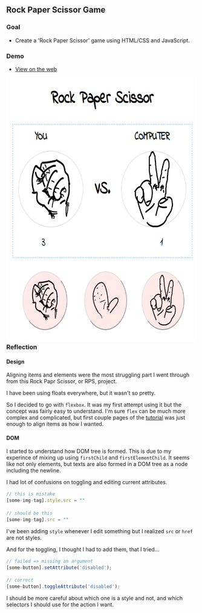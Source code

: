## Rock Paper Scissor Game

### Goal
- Create a 'Rock Paper Scissor' game using HTML/CSS and JavaScript.

### Demo
- [View on the web](https://muicode.github.io/projects/rock-paper-scissor/)

<a href="#" style="float: left;"><img src="./rps-ip.png" height="700" width="600"/></a>

### Reflection

#### Design
Aligning items and elements were the most struggling part I went through from this Rock Papr Scissor, or RPS, project.

I have been using floats everywhere, but it wasn't so pretty.

So I decided to go with `flexbox`. It was my first attempt using it but the concept was fairly easy to understand.
I'm sure `flex` can be much more complex and complicated, but first couple pages of the [tutorial](https://internetingishard.com/html-and-css/flexbox/) was just enough to align items as how I wanted.

#### DOM
I started to understand how DOM tree is formed. This is due to my experince of mixing up using `firstChild` and `firstElementChild`. It seems like not only elements, but texts are also formed
in a DOM tree as a node including the newline.

I had lot of confusions on toggling and editing current attributes.

```js
// this is mistake
[some-img-tag].style.src = "" 

// should be this
[some-img-tag].src = "" 
```

I've been adding `style` whenever I edit something but I realized `src` or `href` are not styles. 

And for the toggling, I thought I had to add them, that I tried...

```js
// failed => missing an argument
[some-button].setAttribute('disabled');

// correct
[some-button].toggleAttribute('disabled');
```

I should be more careful about which one is a style and not, and which selectors I should use for the action I want.
